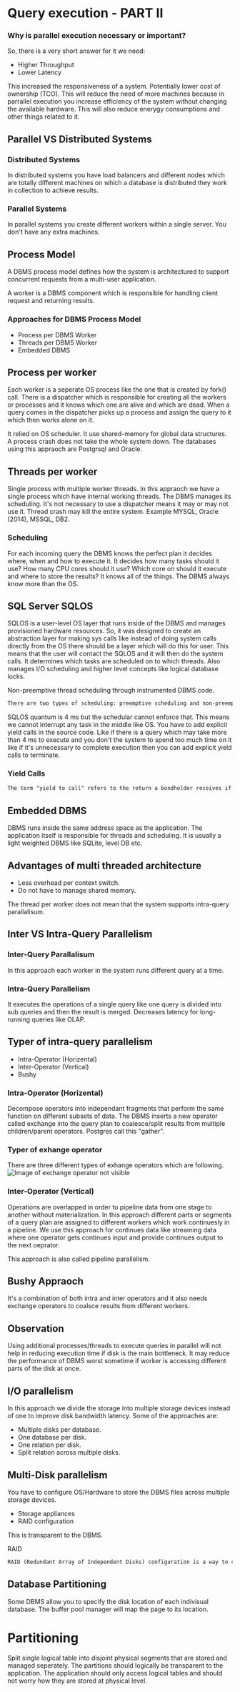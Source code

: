 # Query execution - PART II

### Why is parallel execution necessary or important?
So, there is a very short answer for it we need:
* Higher Throughput
* Lower Latency

This increased the responsiveness of a system.
Potentially lower cost of ownership (TCO). This will reduce the need of more machines because in parrallel execution you increase efficiency of the system without changing the available hardware. This will also reduce enerygy consumptions and other things related to it.

## Parallel VS Distributed Systems

### Distributed Systems
In distributed systems you have load balancers and different nodes which are totally different machines on which a database is distributed they work in collection to achieve results.

### Parallel Systems
In parallel systems you create different workers within a single server. You don't have any extra machines.

## Process Model 
A DBMS process model defines how the system is architectured to support concurrent requests from a multi-user application.

A worker is a DBMS component which is responsible for handling client request and returning results.

### Approaches for DBMS Process Model

* Process per DBMS Worker
* Threads per DBMS Worker
* Embedded DBMS

## Process per worker

Each worker is a seperate OS process like the one that is created by fork() call.
There is a dispatcher which is responsible for creating all the workers or processes and it knows which one are alive and which are dead.
When a query comes in the dispatcher picks up a process and assign the query to it which then works alone on it.

It relied on OS scheduler. It use shared-memory for global data structures. A process crash does not take the whole system down. The databases using this appraoch are Postgrsql and Oracle.

## Threads per worker

Single process with multiple worker threads. In this appraoch we have a single process which have internal working threads. The DBMS manages its scheduling. It's not necessary to use a dispatcher means it may or may not use it. Thread crash may kill the entire system. Example MYSQL, Oracle (2014), MSSQL, DB2.

### Scheduling

For each incoming query the DBMS knows the perfect plan it decides where, when and how to execute it.
It decides how many tasks should it use? How many CPU cores should it use? Which core on should it execute and where to store the results? It knows all of the things. 
The DBMS always know more than the OS.

## SQL Server SQLOS

SQLOS is a user-level OS layer that runs inside of the DBMS and manages provisioned hardware resources. So, it was designed to create an abstraction layer for making sys calls like instead of doing system calls directly from the OS there should be a layer which will do this for user. This means that the user will contact the SQLOS and it will then do the system calls. It determines which tasks are scheduled on to which threads. Also manages I/O scheduling and higher level concepts like logical database locks.

Non-preemptive thread scheduling through instrumented DBMS code.

```txt
There are two types of scheduling: preemptive scheduling and non-preemptive scheduling. Preemptive scheduling allows a running process to be interrupted by a high priority process, whereas in non-preemptive scheduling, any new process has to wait until the running process finishes its CPU cycle.
```

SQLOS quantum is 4 ms but the schedular cannot enforce that. This means we cannot interrupt any task in the middle like OS. You have to add explicit yield calls in the source code. Like if there is a query which may take more than 4 ms to execute and you don't the system to spend too much time on it like if it's unnecessary to complete execution then you can add explicit yield calls to terminate.

### Yield Calls
```txt
The term "yield to call" refers to the return a bondholder receives if the security is held until the call date, prior to its date of maturity. Yield to call is applied to callable bonds, which are securities that let bond investors redeem the bonds (or the bond issuer to repurchase them) early, at the call price.
```

## Embedded DBMS

DBMS runs inside the same address space as the application. The application itself is responsible for threads and scheduling. It is usually a light weighted DBMS like SQLite, level DB etc.

## Advantages of multi threaded architecture

* Less overhead per context switch.
* Do not have to manage shared memory.

The thread per worker does not mean that the system supports intra-query parallalisum.

## Inter VS Intra-Query Parallelism

### Inter-Query Parallalisum

In this approach each worker in the system runs different query at a time.

### Intra-Query Parallelism

It executes the operations of a single query like one query is divided into sub queries and then the result is merged. Decreases latency for long-running queries like OLAP.

## Typer of intra-query parallelism

* Intra-Operator (Horizental)
* Inter-Operator (Vertical)
* Bushy

### Intra-Operator (Horizental)

Decompose operators into independant fragments that perform the same function on different subsets of data.
The DBMS inserts a new operator called exchange into the query plan to coalesce/split results from multiple children/parent operators.
Postgres call this "gather".

### Typer of exhange operator

There are three different types of exhange operators which are following.
![Image of exchange operator not visible](https://github.com/Uzair-90/HSPSQL/blob/master/uzair/DBMS%20Internals/exhange_op_types.png)

### Inter-Operator (Vertical)

Operations are overlapped in order to pipeline data from one stage to another without materialization. In this approach different parts or segments of a query plan are assigned to different workers which work continuesly in a pipeline.
We use this approach for continues data like streaming data where one operator gets continues input and provide continues output to the next oeprator.

This approach is also called pipeline parallelism.

## Bushy Appraoch 

It's a combination of both intra and inter operators and it also needs exchange operators to coalsce results from different workers.


## Observation

Using additional processes/threads to execute queries in parallel will not help in reducing execution time if disk is the main bottleneck.
It may reduce the performance of DBMS worst sometime if worker is accessing different parts of the disk at once. 

## I/O parallelism

In this approach we divide the storage into multiple storage devices instead of one to improve disk bandwidth latency. Some of the approaches are:

* Multiple disks per database.
* One database per disk.
* One relation per disk.
* Split relation across multiple disks.

## Multi-Disk parallelism

You have to configure OS/Hardware to store the DBMS files across multiple storage devices.
* Storage appliances
* RAID configuration

This is transparent to the DBMS.

RAID
```txt
RAID (Redundant Array of Independent Disks) configuration is a way to combine multiple hard disk drives (HDDs) or solid-state drives (SSDs) into a single logical unit.
```

## Database Partitioning

Some DBMS allow you to specify the disk location of each indivisual database. The buffer pool manager will map the page to its location.

# Partitioning

Split single logical table into disjoint physical segments that are stored and managed seperately.
The partitions should logically be transparent to the application. The application should only access logical tables and should not worry how they are stored at physical level.













